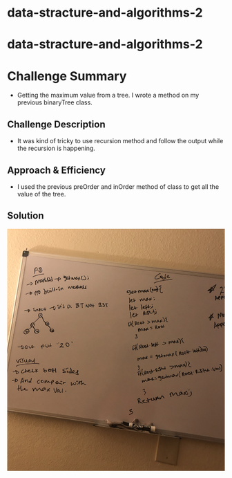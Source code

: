 # data-stracture-and-algorithms-2

# data-stracture-and-algorithms-2

# Challenge Summary

- Getting the maximum value from a tree. I wrote a method on my previous binaryTree class.

## Challenge Description

- It was kind of tricky to use recursion method and follow the output while the recursion is happening.

## Approach & Efficiency

- I used the previous preOrder and inOrder method of class to get all the value of the tree.

## Solution

![getMaxValue](data-structures/assets/image/getmaxVal.jpg)
